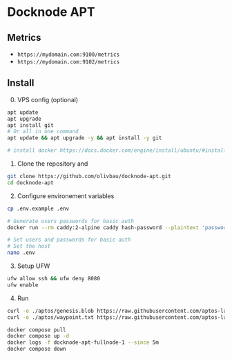 # Docknode APT

## Metrics

- `https://mydomain.com:9100/metrics`
- `https://mydomain.com:9102/metrics`

## Install

0. VPS config (optional)

```bash
apt update
apt upgrade
apt install git
# Or all in one command
apt update && apt upgrade -y && apt install -y git

# install docker https://docs.docker.com/engine/install/ubuntu/#install-using-the-repository
```

1. Clone the repository and

```bash
git clone https://github.com/olivbau/docknode-apt.git
cd docknode-apt
```

2. Configure environement variables

```bash
cp .env.example .env

# Generate users passwords for basic auth
docker run --rm caddy:2-alpine caddy hash-password --plaintext 'password'

# Set users and passwords for basic auth
# Set the host
nano .env
```

3. Setup UFW

```bash
ufw allow ssh && ufw deny 8080
ufw enable
```

4. Run

```bash
curl -o ./aptos/genesis.blob https://raw.githubusercontent.com/aptos-labs/aptos-networks/main/mainnet/genesis.blob
curl -o ./aptos/waypoint.txt https://raw.githubusercontent.com/aptos-labs/aptos-networks/main/mainnet/waypoint.txt

docker compose pull
docker compose up -d
docker logs -f docknode-apt-fullnode-1 --since 5m
docker compose down
```
